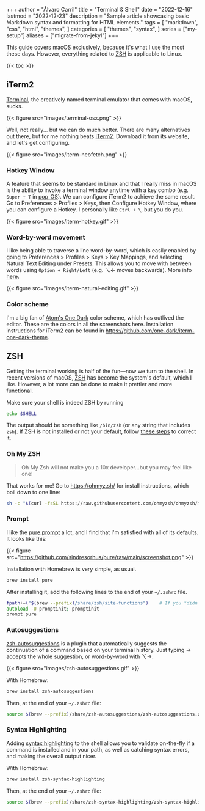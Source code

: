 +++
author = "Álvaro Carril"
title = "Terminal & Shell"
date = "2022-12-16"
lastmod = "2022-12-23"
description = "Sample article showcasing basic Markdown syntax and formatting for HTML elements."
tags = [
    "markdown",
    "css",
    "html",
    "themes",
]
categories = [
    "themes",
    "syntax",
]
series = ["my-setup"]
aliases = ["migrate-from-jekyl"]
+++

This guide covers macOS exclusively, because it's what I use the most these days.
However, everything related to [ZSH](#zsh) is applicable to Linux.

{{< toc >}}

## iTerm2

[Terminal](https://en.wikipedia.org/wiki/List_of_macOS_built-in_apps#Terminal), the creatively named terminal emulator that comes with macOS, sucks.

{{< figure src="images/terminal-osx.png" >}}

Well, not really... but we can do much better. There are many alternatives out there, but for me nothing beats [iTerm2](https://iterm2.com/).
Download it from its website, and let's get configuring.

{{< figure src="images/iterm-neofetch.png" >}}

### Hotkey Window

A feature that seems to be standard in Linux and that I really miss in macOS is the ability to invoke a terminal window anytime with a key combo (e.g. `Super + T` in [pop_OS](https://support.system76.com/articles/pop-keyboard-shortcuts)).
We can configure iTerm2 to achieve the same result.
Go to Preferences > Profiles > Keys, then Configure Hotkey Window, where you can configure a Hotkey.
I personally like `Ctrl + \`, but you do you.

{{< figure src="images/iterm-hotkey.gif" >}}

### Word-by-word movement

I like being able to traverse a line word-by-word, which is easily enabled by going to Preferences > Profiles > Keys > Key Mappings, and selecting Natural Text Editing under Presets.
This allows you to move with between words using `Option + Right/Left` (e.g. ⌥← moves backwards).
More info [here](https://apple.stackexchange.com/questions/136928/using-alt-cmd-right-left-arrow-in-iterm).

{{< figure src="images/iterm-natural-editing.gif" >}}

### Color scheme

I'm a big fan of [Atom's One Dark](https://github.com/atom/atom/tree/master/packages/one-dark-syntax) color scheme, which has outlived the editor.
These are the colors in all the screenshots here.
Installation instructions for iTerm2 can be found in https://github.com/one-dark/iterm-one-dark-theme.

## ZSH

Getting the terminal working is half of the fun—now we turn to the shell.
In recent versions of macOS, [ZSH](https://www.zsh.org/) has become the system's default, which I like.
However, a lot more can be done to make it prettier and more functional.

Make sure your shell is indeed ZSH by running
```zsh
echo $SHELL
```
The output should be something like `/bin/zsh` (or any string that includes `zsh`).
If ZSH is not installed or not your default, follow [these steps](https://github.com/ohmyzsh/ohmyzsh/wiki/Installing-ZSH#zsh) to correct it.

### Oh My ZSH

> Oh My Zsh will not make you a 10x developer...but you may feel like one!

That works for me!
Go to https://ohmyz.sh/ for install instructions, which boil down to one line:

```zsh
sh -c "$(curl -fsSL https://raw.githubusercontent.com/ohmyzsh/ohmyzsh/master/tools/install.sh)"
```

### Prompt

I like the [pure prompt](https://github.com/sindresorhus/pure) a lot, and I find that I'm satisfied with all of its defaults. It looks like this:

{{< figure src="https://github.com/sindresorhus/pure/raw/main/screenshot.png" >}}

Installation with Homebrew is very simple, as usual.

```zsh
brew install pure
```
After installing it, add the following lines to the end of your `~/.zshrc` file.
```zsh
fpath+=("$(brew --prefix)/share/zsh/site-functions")    # If you *didn't* install ZSH via Homebrew
autoload -U promptinit; promptinit
prompt pure
```


### Autosuggestions

[zsh-autosuggestions](https://github.com/zsh-users/zsh-autosuggestions/blob/master/INSTALL.md) is a plugin that automatically suggests the continuation of a command based on your terminal history.
Just typing → accepts the whole suggestion, or [word-by-word](#word-by-word-movement) with ⌥→.

{{< figure src="images/zsh-autosuggestions.gif" >}}

With Homebrew:
```zsh
brew install zsh-autosuggestions
```

Then, at the end of your `~/.zshrc` file:
```zsh
source $(brew --prefix)/share/zsh-autosuggestions/zsh-autosuggestions.zs
```

### Syntax Highlighting

Adding [syntax highlighting](https://github.com/zsh-users/zsh-syntax-highlighting) to the shell allows you to validate on-the-fly if a command is installed and in your path, as well as catching syntax errors, and making the overall output nicer.

With Homebrew:
```zsh
brew install zsh-syntax-highlighting
```

Then, at the end of your `~/.zshrc` file:
```zsh
source $(brew --prefix)/share/zsh-syntax-highlighting/zsh-syntax-highlighting.zs
```